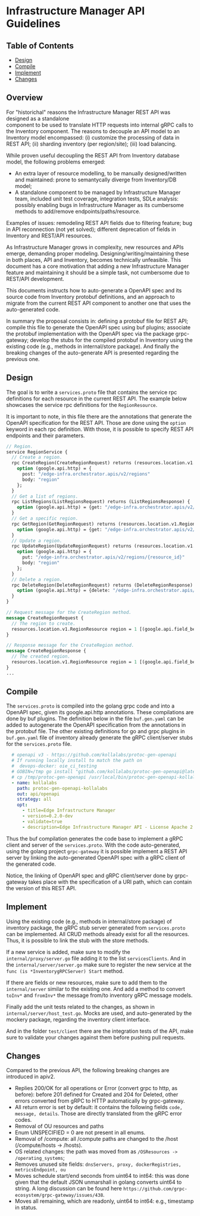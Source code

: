 # Infrastructure Manager API Guidelines

## Table of Contents

- [Design](#overview)
- [Compile](#compile)
- [Implement](#implement)
- [Changes](#changes)

## Overview

For "historichal" reasons the Infrastructure Manager REST API was designed as a standalone  
component to be used to translate HTTP requests into internal gRPC calls to the Inventory component.
The reasons to decouple an API model to an Inventory model encompassed:
(i) customize the processing of data in REST API; (ii) sharding inventory
(per region/site); (iii) load balancing.

While proven useful decoupling the REST API from Inventory database model,
the following problems emerged:

- An extra layer of resource modelling, to be manually designed/written and maintained:
prone to semantycally diverge from Inventory/DB model;
- A standalone component to be managed by Infrastructure Manager team,
included unit test coverage, integration tests, SDLe analysis:
possibly enabling bugs in Infrastructure Manager as its cumbersome methods
to add/remove endpoints/paths/resource.

Examples of issues: remodeling REST API fields due to filtering feature;
bug in API reconnection (not yet solved);
different deprecation of fields in Inventory and REST/API resources.

As Infrastructure Manager grows in complexity, new resources and APIs emerge,
demanding proper modeling. Designing/writing/maintaining these in both places,
API and Inventory, becomes technically unfeasible.
This document has a core motivation that adding a new Infrastructure Manager
feature and maintaining it should be a simple task, not cumbersome due to REST/API development.

This documents instructs how to auto-generate a OpenAPI spec and its source code
from Inventory protobuf definitions, and an approach to migrate from the current
REST API component to another one that uses the auto-generated code.

In summary the proposal consists in: defining a protobuf file for REST API;
compile this file to generate the OpenAPI spec using buf plugins;
associate the protobuf implementation with the OpenAPI spec via the package grpc-gateway;
develop the stubs for the compiled protobuf in Inventory using the existing code
(e.g., methods in internal/store package). And finally the breaking changes of the
auto-generate API is presented regarding the previous one.

## Design

The goal is to write a `services.proto` file that contains the service rpc definitions
for each resource in the current REST API.
The example below showcases the service rpc definitions for the `RegionResource`.

It is important to note, in this file there are the annotations that generate the OpenAPI
specification for the REST API. Those are done using the `option` keyword in each rpc definition.
With those, it is possible to specify REST API endpoints and their parameters.

```proto
// Region.
service RegionService {
  // Create a region.
  rpc CreateRegion(CreateRegionRequest) returns (resources.location.v1.RegionResource) {
    option (google.api.http) = {
      post: "/edge-infra.orchestrator.apis/v2/regions"
      body: "region"
    };
  }
  // Get a list of regions.
  rpc ListRegions(ListRegionsRequest) returns (ListRegionsResponse) {
    option (google.api.http) = {get: "/edge-infra.orchestrator.apis/v2/regions"};
  }
  // Get a specific region.
  rpc GetRegion(GetRegionRequest) returns (resources.location.v1.RegionResource) {
    option (google.api.http) = {get: "/edge-infra.orchestrator.apis/v2/regions/{resource_id}"};
  }
  // Update a region.
  rpc UpdateRegion(UpdateRegionRequest) returns (resources.location.v1.RegionResource) {
    option (google.api.http) = {
      put: "/edge-infra.orchestrator.apis/v2/regions/{resource_id}"
      body: "region"
    };
  }
  // Delete a region.
  rpc DeleteRegion(DeleteRegionRequest) returns (DeleteRegionResponse) {
    option (google.api.http) = {delete: "/edge-infra.orchestrator.apis/v2/regions/{resource_id}"};
  }
}

// Request message for the CreateRegion method.
message CreateRegionRequest {
  // The region to create.
  resources.location.v1.RegionResource region = 1 [(google.api.field_behavior) = REQUIRED];
}

// Response message for the CreateRegion method.
message CreateRegionResponse {
  // The created region.
  resources.location.v1.RegionResource region = 1 [(google.api.field_behavior) = REQUIRED];
}
...
```

## Compile

The `services.proto` is compiled into the golang grpc code and into a OpenAPI spec,
given its google.api.http annotations. These compilations are done by buf plugins.
The definition below in the file `buf.gen.yaml` can be added to autogenerate the OpenAPI
specification from the annotations in the protobuf file.
The other existing definitions for go and grpc plugins in `buf.gen.yaml` file of inventory
already generate the gRPC client/server stubs for the `services.proto` file.

```yaml
  # openapi v3 - https://github.com/kollalabs/protoc-gen-openapi
  # If running locally install to match the path on
  #  devops-docker: oie_ci_testing
  # GOBIN=/tmp go install "github.com/kollalabs/protoc-gen-openapi@latest
  # cp /tmp/protoc-gen-openapi /usr/local/bin/protoc-gen-openapi-kollalabs
  - name: kollalabs
    path: protoc-gen-openapi-kollalabs
    out: api/openapi
    strategy: all
    opt:
      - title=Edge Infrastructure Manager
      - version=0.2.0-dev
      - validate=true
      - description=Edge Infrastructure Manager API - License Apache 2.0
```

Thus the buf compilation generates the code base to implement a gRPC
client and server of the `services.proto`.
With the code auto-generated, using the golang project `grpc-gateway`
it is possible implement a REST API server by linking the auto-generated OpenAPI
spec with a gRPC client of the generated code.

Notice, the linking of OpenAPI spec and gRPC client/server done by grpc-gateway
takes place with the specification of a URI path, which can contain the version of this REST API.

## Implement

Using the existing code (e.g., methods in internal/store package) of inventory package,
the gRPC stub server generated from `services.proto` can be implemented.
All CRUD methods already exist for all the resources.
Thus, it is possible to link the stub with the store methods.

If a new service is added, make sure to modify the `internal/proxy/server.go`
file adding it to the list `servicesClients`.
And in the `internal/server/server.go` make sure to register the new service at the
`func (is *InventorygRPCServer) Start` method.

If there are fields or new resources, make sure to add them to the `internal/server`
similar to the existing one. And add a method to convert `toInv*` and `fromInv*`
the message from/to inventory gRPC message models.

Finally add the unit tests related to the changes, as shown in `internal/server/host_test.go`.
Mocks are used, and auto-generated by the mockery package, regarding the inventory client interface.

And in the folder `test/client` there are the integration tests of the API,
make sure to validate your changes against them before pushing pull requests.

## Changes

Compared to the previous API, the following breaking changes are introduced in apiv2.

- Replies 200/OK for all operations or Error (convert grpc to http, as before):
before 201 defined for Created and 204 for Deleted, other errors converted from
gRPC to HTTP automatically by grpc-gateway.
- All return error is set by default: it contains the following fields `code, message, details`.
Those are directly translated from the gRPC error codes.
- Removal of OU resources and paths
- Enum UNSPECIFIED = 0 are not present in all enums.
- Removal of /compute: all /compute paths are changed to the /host (/compute/hosts -> /hosts).
- OS related changes: the path was moved from as `/OSResources -> /operating_systems`;
- Removes unused site fields: `dnsServers, proxy, dockerRegistries, metricsEndpoint, ou`
- Moves schedule start/end seconds from uint64 to int64: this was done given that the
default JSON unmarshall in golang converts uint64 to string.
A long discussion can be found here `https://github.com/grpc-ecosystem/grpc-gateway/issues/438`.
- Moves all remaining, which are readonly, uint64 to int64: e.g., timestamp in status.
